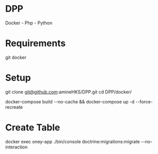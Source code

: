 # DPP
Docker - Php - Python

# Requirements

git
docker

# Setup

git clone git@github.com:amineHKS/DPP.git cd DPP/docker/

docker-compose build --no-cache && docker-compose up -d --force-recreate

# Create Table

docker exec oney-app ./bin/console doctrine:migrations:migrate --no-interaction
